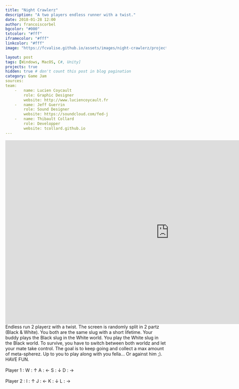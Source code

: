 ```yaml
---
title: "Night Crawlerz"
description: "A two players endless runner with a twist."
date: 2018-01-28 12:00
author: francoiscorbel
bgcolor: "#000"
txtcolor: "#fff"
iframecolor: "#fff"
linkcolor: "#fff"
image: "https://fcvalise.github.io/assets/images/night-crawlerz/project.gif"

layout: post
tags: [Windows, MacOS, C#, Unity]
projects: true
hidden: true # don't count this post in blog pagination
category: Game Jam
sources: 
team:
    -   name: Lucien Coycault
        role: Graphic Designer
        website: http://www.luciencoycault.fr
    -   name: Jeff Guerrin
        role: Sound Designer
        website: https://soundcloud.com/fed-j
    -   name: Thibault Collard
        role: Developper
        website: tcollard.github.io
---
```

<div class="general-margin full-width">
    <div style="">
        <iframe class="unity" style="width:1024px;" src="https://itch.io/embed-upload/752768?color=000000" width="1024" height="576" scrolling="no" frameborder="0"></iframe>
    </div>
</div>

<div class="text justify general-margin">
Endless run 2 playerz with a twist. The screen is randomly split in 2 partz (Black & White). You both are the same slug with a short lifetime. Your buddy plays the Black slug in the White world. You play the White slug in the Black world. To survive, you have to switch between both worldz and let your mate take control. The goal is to keep going and collect a max amount of meta-spherez. Up to you to play along with you fella… Or against him ;).
</div>

<div class="text general-margin">
HAVE FUN.<br>
<br>
Player 1 : W : ↑ A : ← S : ↓ D : →<br>
<br>
Player 2 : I : ↑ J : ← K : ↓ L : →<br>
<br>
</div>
